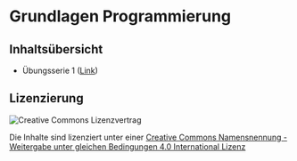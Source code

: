 # Grundlagen Programmierung

## Inhaltsübersicht

* Übungsserie 1 ([Link](https://github.com/stefanhuber/gru/blob/master/UE1.md))

## Lizenzierung
![Creative Commons Lizenzvertrag](https://i.creativecommons.org/l/by-sa/4.0/88x31.png "Creative Commons Lizenzvertrag")

Die Inhalte sind lizenziert unter einer [Creative Commons Namensnennung - Weitergabe unter gleichen Bedingungen 4.0 International Lizenz](https://github.com/stefanhuber/sem/blob/master/LICENSE.md)



